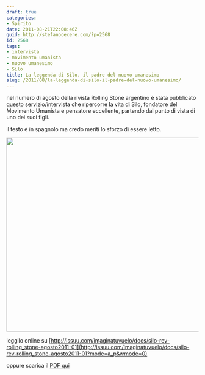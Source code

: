 ```yaml
---
draft: true
categories:
- Spirito
date: 2011-08-21T22:08:46Z
guid: http://stefanocecere.com/?p=2568
id: 2568
tags:
- intervista
- movimento umanista
- nuovo umanesimo
- Silo
title: La leggenda di Silo, il padre del nuovo umanesimo
slug: /2011/08/la-leggenda-di-silo-il-padre-del-nuovo-umanesimo/
---
```


nel numero di agosto della rivista Rolling Stone argentino è stata pubblicato questo servizio/intervista che ripercorre la vita di Silo, fondatore del Movimento Umanista e pensatore eccellente, partendo dal punto di vista di uno dei suoi figli.

il testo è in spagnolo ma credo meriti lo sforzo di essere letto.

[<img class="alignnone size-full wp-image-2569" title="silo-rolling-stone" src="http://stefanocecere.com/wp-content/uploads/sites/3/2011/08/silo-rolling-stone.jpg" alt="" width="531" height="507" srcset="http://stefanocecere.com/wp-content/uploads/sites/3/2011/08/silo-rolling-stone.jpg 531w, http://stefanocecere.com/wp-content/uploads/sites/3/2011/08/silo-rolling-stone-300x286.jpg 300w" sizes="(max-width: 531px) 100vw, 531px" />](http://issuu.com/imaginatuvuelo/docs/silo-rev-rolling_stone-agosto2011-01?mode=a_p&wmode=0)

leggilo online su [http://issuu.com/imaginatuvuelo/docs/silo-rev-rolling_stone-agosto2011-01](http://issuu.com/imaginatuvuelo/docs/silo-rev-rolling_stone-agosto2011-01?mode=a_p&wmode=0)

oppure scarica il [PDF qui](http://stefanocecere.com/wp-content/uploads/sites/3/2011/08/silo-rev-rolling-stone-agosto2011-01.pdf)